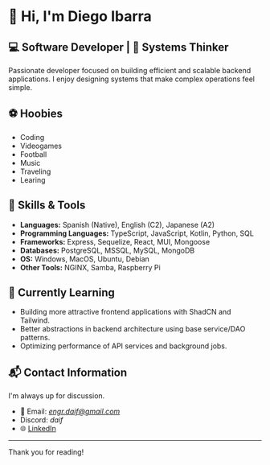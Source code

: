 # 👋 Hi, I'm Diego Ibarra

## 💻 Software Developer | 🧠 Systems Thinker

Passionate developer focused on building efficient and scalable backend applications.
I enjoy designing systems that make complex operations feel simple.

## ⚽ Hoobies

- Coding
- Videogames
- Football
- Music
- Traveling
- Learing


## 🚀 Skills & Tools

- **Languages:** Spanish (Native), English (C2), Japanese (A2)
- **Programming Languages:** TypeScript, JavaScript, Kotlin, Python, SQL
- **Frameworks:** Express, Sequelize, React, MUI, Mongoose
- **Databases:** PostgreSQL, MSSQL, MySQL, MongoDB
- **OS:** Windows, MacOS, Ubuntu, Debian
- **Other Tools:** NGINX, Samba, Raspberry Pi

## 🧠 Currently Learning

- Building more attractive frontend applications with ShadCN and Tailwind.
- Better abstractions in backend architecture using base service/DAO patterns.
- Optimizing performance of API services and background jobs.


## 📬 Contact Information

I'm always up for discussion.

- 📧 Email: *engr.daif@gmail.com*
- Discord: *daif*
- 🌐 [LinkedIn](https://www.linkedin.com/in/diego-ibarra-flores-934b25285/)
---

Thank you for reading!
